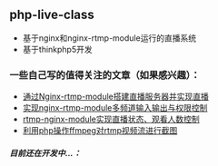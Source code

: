 ## php-live-class

- 基于nginx和nginx-rtmp-module运行的直播系统
- 基于thinkphp5开发

### 一些自己写的值得关注的文章（如果感兴趣）：

- [通过Nginx-rtmp-module搭建直播服务器并实现直播][1]
- [实现nginx-rtmp-module多频道输入输出与权限控制][2]
- [rtmp-nginx-module实现直播状态、观看人数控制][3]
- [利用php操作ffmpeg对rtmp视频流进行截图][4]


[1]: http://www.ptbird.cn/nginx-rtmp-module-server.html
[2]: http://www.ptbird.cn/nginx-rtmp-multi-channel.html
[3]: http://www.ptbird.cn/rtmp-nginx-module-status-and-people.html
[4]:http://www.ptbird.cn/php-ffmpeg-rtmp-photo.html

##### 目前还在开发中...：